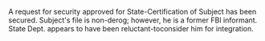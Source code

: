 A request for security approved for State-Certification of Subject has been secured. Subject's file is non-derog; however, he is a former FBI informant. State Dept. appears to have been reluctant-toconsider him for integration.